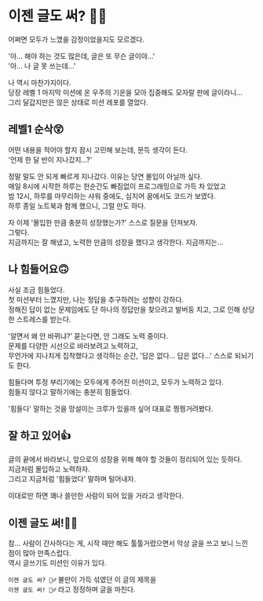 # 이젠 글도 써? 🤷‍♂️

어쩌면 모두가 느꼈을 감정이었을지도 모르겠다.

'아... 해야 하는 것도 많은데, 글은 또 무슨 글이야...'  
'아... 나 글 못 쓰는데...'

나 역시 마찬가지이다.  
당장 레벨 1 마지막 미션에 온 우주의 기운을 모아 집중해도 모자랄 판에 글이라니...  
그리 달갑지만은 않은 상태로 미션 레포를 열었다.

## 레벨1 순삭😲

어떤 내용을 적어야 할지 잠시 고민해 보는데, 문득 생각이 든다.  
'언제 한 달 반이 지나갔지...?'

정말 말도 안 되게 빠르게 지나갔다. 이유는 당연 몰입이 아닐까 싶다.  
매일 8시에 시작한 하루는 한순간도 빠짐없이 프로그래밍으로 가득 차 있었고  
밤 12시, 하루를 마무리하는 샤워 중에도, 심지어 꿈에서도 코드가 보였다.  
하루 종일 노트북과 함께 했으니, 그럴 만도 하다.

자 이제 '몰입한 만큼 충분히 성장했는가?' 스스로 질문을 던져보자.  
그렇다.  
지금까지는 잘 해냈고, 노력한 만큼의 성장을 했다고 생각한다. 지금까지는...

## 나 힘들어요🙃

사실 조금 힘들었다.  
첫 미션부터 느꼈지만, 나는 정답을 추구하려는 성향이 강하다.  
정해진 답이 없는 문제임에도 단 하나의 정답만을 찾으려고 발버둥 치고, 그로 인해 상당한 스트레스를 받는다.

'알면서 왜 안 바뀌냐?' 묻는다면, 안 그래도 노력 중이다.  
문제를 다양한 시선으로 바라보려고 노력하고,  
무언가에 지나치게 집착했다고 생각하는 순간, '답은 없다... 답은 없다...' 스스로 되뇌기도 한다.

힘들다며 투정 부리기에는 모두에게 주어진 미션이고, 모두가 노력하고 있다.  
힘들지 않다고 말하기에는 충분히 힘들었다.

'힘들다' 말하는 것을 망설이는 크루가 있을까 싶어 대표로 찡찡거려봤다.

## 잘 하고 있어👍

글의 끝에서 바라보니, 앞으로의 성장을 위해 해야 할 것들이 정리되어 있는 듯하다.  
지금처럼 몰입하고 노력하자.  
그리고 지금처럼 '힘들었다' 말하며 털어내자.

이대로만 하면 꽤나 쓸만한 사람이 되어 있을 거라고 생각한다.

## 이젠 글도 써!🙆‍♂️

참... 사람이 간사하다는 게, 시작 때만 해도 툴툴거렸으면서 막상 글을 쓰고 보니 느낀 점이 많아 만족스럽다.  
역시 글쓰기도 미션인 이유가 있다.

`이젠 글도 써? 🤷‍♂️` 불만이 가득 섞였던 이 글의 제목을  
`이젠 글도 써! 🙆‍♂️` 라고 정정하며 글을 마친다.
